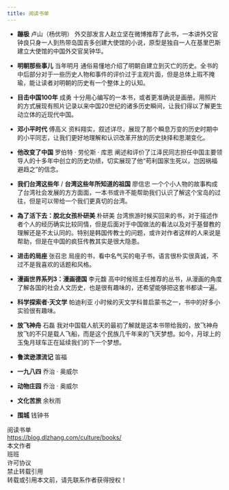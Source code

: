 ```yaml
---
title: 阅读书单
---
```


- **蹦极** 卢山（杨优明）
外交部发言人赵立坚在微博推荐了此书，一本讲外交官钟良只身一人到热带岛国吉多创建大使馆的小说，原型是独自一人在基里巴斯建立大使馆的中国外交官吴钟华。

- **明朝那些事儿** 当年明月
通俗易懂地介绍了明朝自建立到灭亡的历史。全书的中后部分对于一些历史人物和事件的评价过于主观片面，但是总体上瑕不掩瑜，能让读者对明朝的历史有一个整体上的认知。

- **目击中国100年** 成勇
十分用心编写的一本书，或者更准确说是画册。用照片的方式展现有照片记录以来中国20世纪的诸多历史瞬间，让我们得以了解更生动立体的近现代中国。

- **邓小平时代** 傅高义
资料翔实，叙述详尽，展现了那个瞬息万变的历史时期中的小平同志，让我们更好地理解和认识改革开放的历史抉择和思潮变化。

- **他改变了中国** 罗伯特 · 劳伦斯 · 库恩
阐述和评价了江泽民同志担任中国主要领导人的十多年中创立的历史功绩，切实展现了他“苟利国家生死以，岂因祸福避趋之”的信念。

- **我们台湾这些年** / **台湾这些年所知道的祖国**  廖信忠
一个个小人物的故事构成了台湾社会发展的方方面面，一本书或许不能帮助我们认识了解这个宝岛的过往，但是可以带给一个我们更真切的台湾。

- **為了活下去：脫北女孩朴研美** 朴研美
台湾旅游时候买回来的书，对于描述作者个人的经历确实比较同情，但是后面对于中国做法的看法以及对于基督教的理解还是不太认同的。特别是韩国传教士的问题，或许对作者这样的人来说是帮助，但是在中国的疯狂传教其实是很大隐患。

- **进击的局座** 张召忠
局座的书，看中名气买的电子书，语言很朴实很真诚，不过不是我喜欢的话题和风格。

- **漫画世界系列3：漫画德国** 李元馥
高中时候班主任推荐的丛书，从漫画的角度了解各国的社会人文历史，也是很有趣味的，还希望能够把这套书都读一遍。

- **科学探索者·天文学** 帕迪利亚
小时候的天文学科普启蒙书之一，书中的好多小实验很有趣味。

- **放飞神舟** 石磊
我对中国载人航天的最初了解就是这本书带给我的，放飞神舟放飞的不只是载人飞船，而是这个民族几千年来的飞天梦想。如今，月球上的玉兔月球车正在延续我们的下一个梦想。

- **鲁滨逊漂流记** 笛福
- **一九八四** 乔治 · 奥威尔
- **动物庄园** 乔治 · 奥威尔
- **文化苦旅** 余秋雨
- **围城** 钱钟书


<!-- LICENSE SECTION
*****************************************************
*****************************************************
-->

<div class="license">
    <div class="license-title">阅读书单</div>
    <div class="license-link">
        <a href="https://blog.dlzhang.com/culture/books/" rel="external nofollow noopener" target="_blank">https://blog.dlzhang.com/culture/books/</a>
    </div>
    <div class="license-meta">
        <div class="license-meta-item">
            <div class="license-meta-title">本文作者</div>
            <div class="license-meta-text">班班</div>
        </div>
        <div class="license-meta-item">
            <div class="license-meta-title">许可协议</div>
            <div class="license-meta-text">禁止转载引用</div>
        </div>
    </div>
    <div class="license-statement">转载或引用本文前，请先联系作者获得授权！</div>
</div>